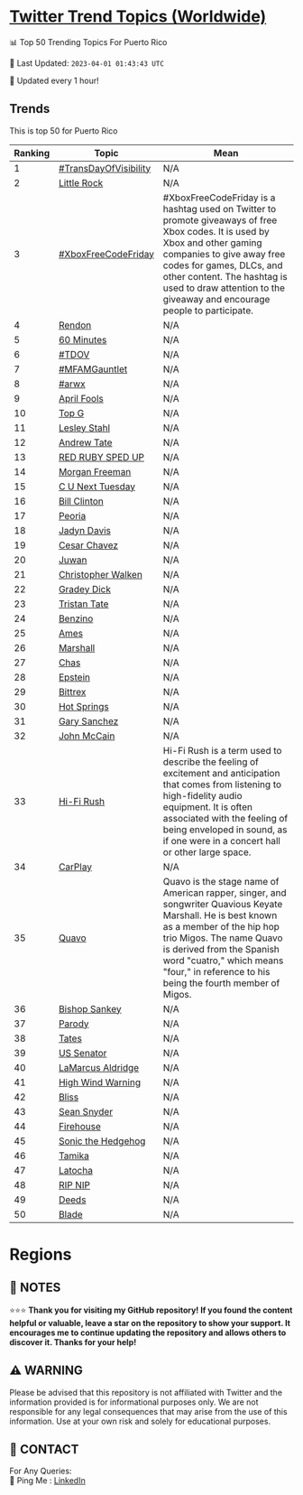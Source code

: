 [Twitter Trend Topics (Worldwide)](https://github.com/ErcinDedeoglu/Twitter-Trend-Topics)
==========


📊 Top 50 Trending Topics For Puerto Rico

📆 Last Updated: `2023-04-01 01:43:43 UTC`

🔧 Updated every 1 hour!


## Trends

This is top 50 for Puerto Rico

| Ranking | Topic | Mean |
| ------- | ------------ | ------------ |
| 1 | [#TransDayOfVisibility](http://twitter.com/search?q=%23TransDayOfVisibility) | N/A |
| 2 | [Little Rock](http://twitter.com/search?q=Little+Rock) | N/A |
| 3 | [#XboxFreeCodeFriday](http://twitter.com/search?q=%23XboxFreeCodeFriday) | #XboxFreeCodeFriday is a hashtag used on Twitter to promote giveaways of free Xbox codes. It is used by Xbox and other gaming companies to give away free codes for games, DLCs, and other content. The hashtag is used to draw attention to the giveaway and encourage people to participate. |
| 4 | [Rendon](http://twitter.com/search?q=Rendon) | N/A |
| 5 | [60 Minutes](http://twitter.com/search?q=60+Minutes) | N/A |
| 6 | [#TDOV](http://twitter.com/search?q=%23TDOV) | N/A |
| 7 | [#MFAMGauntlet](http://twitter.com/search?q=%23MFAMGauntlet) | N/A |
| 8 | [#arwx](http://twitter.com/search?q=%23arwx) | N/A |
| 9 | [April Fools](http://twitter.com/search?q=April+Fools) | N/A |
| 10 | [Top G](http://twitter.com/search?q=Top+G) | N/A |
| 11 | [Lesley Stahl](http://twitter.com/search?q=Lesley+Stahl) | N/A |
| 12 | [Andrew Tate](http://twitter.com/search?q=Andrew+Tate) | N/A |
| 13 | [RED RUBY SPED UP](http://twitter.com/search?q=RED+RUBY+SPED+UP) | N/A |
| 14 | [Morgan Freeman](http://twitter.com/search?q=Morgan+Freeman) | N/A |
| 15 | [C U Next Tuesday](http://twitter.com/search?q=C+U+Next+Tuesday) | N/A |
| 16 | [Bill Clinton](http://twitter.com/search?q=Bill+Clinton) | N/A |
| 17 | [Peoria](http://twitter.com/search?q=Peoria) | N/A |
| 18 | [Jadyn Davis](http://twitter.com/search?q=Jadyn+Davis) | N/A |
| 19 | [Cesar Chavez](http://twitter.com/search?q=Cesar+Chavez) | N/A |
| 20 | [Juwan](http://twitter.com/search?q=Juwan) | N/A |
| 21 | [Christopher Walken](http://twitter.com/search?q=Christopher+Walken) | N/A |
| 22 | [Gradey Dick](http://twitter.com/search?q=Gradey+Dick) | N/A |
| 23 | [Tristan Tate](http://twitter.com/search?q=Tristan+Tate) | N/A |
| 24 | [Benzino](http://twitter.com/search?q=Benzino) | N/A |
| 25 | [Ames](http://twitter.com/search?q=Ames) | N/A |
| 26 | [Marshall](http://twitter.com/search?q=Marshall) | N/A |
| 27 | [Chas](http://twitter.com/search?q=Chas) | N/A |
| 28 | [Epstein](http://twitter.com/search?q=Epstein) | N/A |
| 29 | [Bittrex](http://twitter.com/search?q=Bittrex) | N/A |
| 30 | [Hot Springs](http://twitter.com/search?q=Hot+Springs) | N/A |
| 31 | [Gary Sanchez](http://twitter.com/search?q=Gary+Sanchez) | N/A |
| 32 | [John McCain](http://twitter.com/search?q=John+McCain) | N/A |
| 33 | [Hi-Fi Rush](http://twitter.com/search?q=Hi-Fi+Rush) | Hi-Fi Rush is a term used to describe the feeling of excitement and anticipation that comes from listening to high-fidelity audio equipment. It is often associated with the feeling of being enveloped in sound, as if one were in a concert hall or other large space. |
| 34 | [CarPlay](http://twitter.com/search?q=CarPlay) | N/A |
| 35 | [Quavo](http://twitter.com/search?q=Quavo) | Quavo is the stage name of American rapper, singer, and songwriter Quavious Keyate Marshall. He is best known as a member of the hip hop trio Migos. The name Quavo is derived from the Spanish word "cuatro," which means "four," in reference to his being the fourth member of Migos. |
| 36 | [Bishop Sankey](http://twitter.com/search?q=Bishop+Sankey) | N/A |
| 37 | [Parody](http://twitter.com/search?q=Parody) | N/A |
| 38 | [Tates](http://twitter.com/search?q=Tates) | N/A |
| 39 | [US Senator](http://twitter.com/search?q=US+Senator) | N/A |
| 40 | [LaMarcus Aldridge](http://twitter.com/search?q=LaMarcus+Aldridge) | N/A |
| 41 | [High Wind Warning](http://twitter.com/search?q=High+Wind+Warning) | N/A |
| 42 | [Bliss](http://twitter.com/search?q=Bliss) | N/A |
| 43 | [Sean Snyder](http://twitter.com/search?q=Sean+Snyder) | N/A |
| 44 | [Firehouse](http://twitter.com/search?q=Firehouse) | N/A |
| 45 | [Sonic the Hedgehog](http://twitter.com/search?q=Sonic+the+Hedgehog) | N/A |
| 46 | [Tamika](http://twitter.com/search?q=Tamika) | N/A |
| 47 | [Latocha](http://twitter.com/search?q=Latocha) | N/A |
| 48 | [RIP NIP](http://twitter.com/search?q=RIP+NIP) | N/A |
| 49 | [Deeds](http://twitter.com/search?q=Deeds) | N/A |
| 50 | [Blade](http://twitter.com/search?q=Blade) | N/A |



# Regions




## 📝 NOTES

⭐⭐⭐ **Thank you for visiting my GitHub repository! If you found the content helpful or valuable, leave a star on the repository to show your support. It encourages me to continue updating the repository and allows others to discover it. Thanks for your help!**


## ⚠️ WARNING

Please be advised that this repository is not affiliated with Twitter and the information provided is for informational purposes only. We are not responsible for any legal consequences that may arise from the use of this information. Use at your own risk and solely for educational purposes.


## 📨 CONTACT

 For Any Queries:  
            🏓 Ping Me : [LinkedIn](https://www.linkedin.com/in/ercindedeoglu/)
